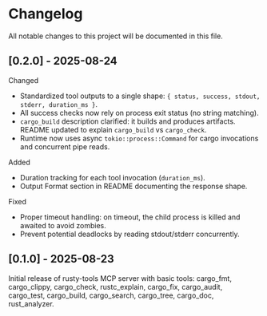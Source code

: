 # Changelog

All notable changes to this project will be documented in this file.

## [0.2.0] - 2025-08-24

Changed
- Standardized tool outputs to a single shape: `{ status, success, stdout, stderr, duration_ms }`.
- All success checks now rely on process exit status (no string matching).
- `cargo_build` description clarified: it builds and produces artifacts. README updated to explain `cargo_build` vs `cargo_check`.
- Runtime now uses async `tokio::process::Command` for cargo invocations and concurrent pipe reads.

Added
- Duration tracking for each tool invocation (`duration_ms`).
- Output Format section in README documenting the response shape.

Fixed
- Proper timeout handling: on timeout, the child process is killed and awaited to avoid zombies.
- Prevent potential deadlocks by reading stdout/stderr concurrently.

## [0.1.0] - 2025-08-23

Initial release of rusty-tools MCP server with basic tools: cargo_fmt, cargo_clippy, cargo_check, rustc_explain, cargo_fix, cargo_audit, cargo_test, cargo_build, cargo_search, cargo_tree, cargo_doc, rust_analyzer.

